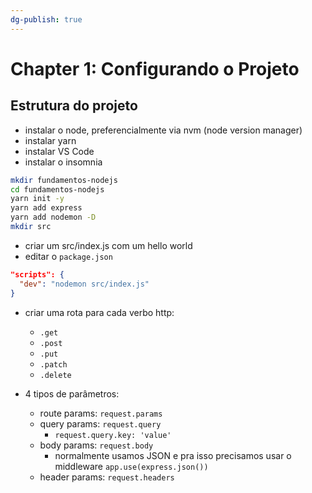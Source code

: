 ```yaml
---
dg-publish: true
---
```

# Chapter 1: Configurando o Projeto

## Estrutura do projeto

- instalar o node, preferencialmente via nvm (node version manager)
- instalar yarn
- instalar VS Code
- instalar o insomnia


```sh
mkdir fundamentos-nodejs
cd fundamentos-nodejs
yarn init -y
yarn add express
yarn add nodemon -D
mkdir src
```

- criar um src/index.js com um hello world
- editar o `package.json`
```json
"scripts": {
  "dev": "nodemon src/index.js"
}
```

- criar uma rota para cada verbo http:
    - `.get`
    - `.post`
    - `.put`
    - `.patch`
    - `.delete`

- 4 tipos de parâmetros:
    - route params: `request.params`
    - query params: `request.query`
        - `request.query.key: 'value'`
    - body params: `request.body`
        - normalmente usamos JSON e pra isso precisamos usar o middleware `app.use(express.json())`
    - header params: `request.headers`
    
